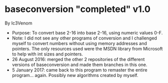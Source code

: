 # baseconversion "completed" v1.0
By Ic3Venom
- Purpose: To convert base 2-16 into base 2-16, using numeric values 0-F.
- Note: I did not see any other programs of conversion and I challenged myself to
    convert numbers without using memory addresses and pointers. The only
    resources used were the MSDN library from Microsoft to help with int sizes
    and pointers.
- 26 August 2016: merged the other 2 repositories of the different versions of baseconversion and made them branches in this one.
- 5 January 2017: came back to this program to remaster the entire program... again. Possibly new algorithms created by myself.

